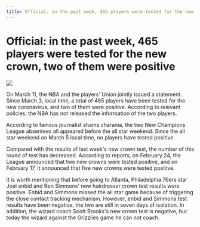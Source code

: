 ```yaml
---
title: Official: in the past week, 465 players were tested for the new crown, two of them were positive
---
```



# Official: in the past week, 465 players were tested for the new crown, two of them were positive
![](https://p0.itc.cn/images01/20210311/d5cd34b366364edf8403b9f264357160.jpeg)


On March 11, the NBA and the players' Union jointly issued a statement. Since March 3, local time, a total of 465 players have been tested for the new coronavirus, and two of them were positive. According to relevant policies, the NBA has not released the information of the two players.

According to famous journalist shams charania, the two New Champions League absentees all appeared before the all star weekend. Since the all star weekend on March 5 local time, no players have tested positive.

Compared with the results of last week's new crown test, the number of this round of test has decreased. According to reports, on February 24, the League announced that two new crowns were tested positive, and on February 17, it announced that five new crowns were tested positive.

It is worth mentioning that before going to Atlanta, Philadelphia 76ers star Joel enbid and Ben Simmons' new hairdresser crown test results were positive. Enbid and Simmons missed the all star game because of triggering the close contact tracking mechanism. However, enbid and Simmons test results have been negative, the two are still in seven days of isolation. In addition, the wizard coach Scott Brooks's new crown test is negative, but today the wizard against the Grizzlies game he can not coach.

